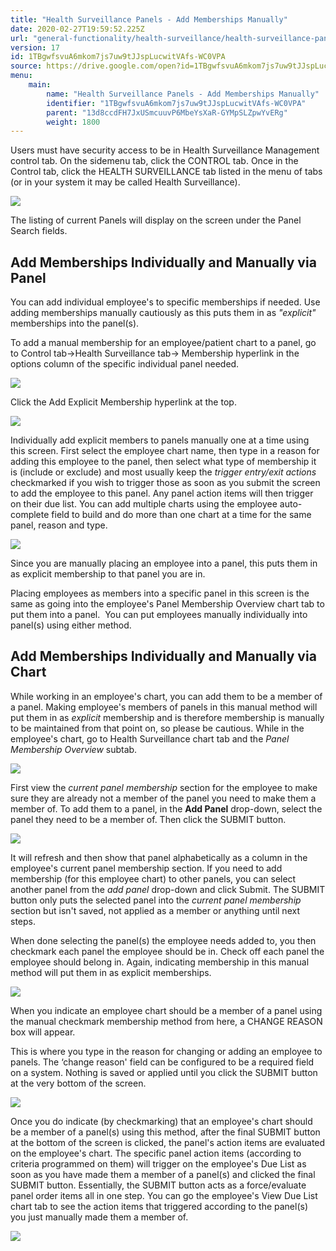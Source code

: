 ```yaml
---
title: "Health Surveillance Panels - Add Memberships Manually"
date: 2020-02-27T19:59:52.225Z
url: "general-functionality/health-surveillance/health-surveillance-panels-add-memberships-manually.html"
version: 17
id: 1TBgwfsvuA6mkom7js7uw9tJJspLucwitVAfs-WC0VPA
source: https://drive.google.com/open?id=1TBgwfsvuA6mkom7js7uw9tJJspLucwitVAfs-WC0VPA
menu:
    main:
        name: "Health Surveillance Panels - Add Memberships Manually"
        identifier: "1TBgwfsvuA6mkom7js7uw9tJJspLucwitVAfs-WC0VPA"
        parent: "13d8ccdFH7JxUSmcuuvP6MbeYsXaR-GYMpSLZpwYvERg"
        weight: 1800
---
```

Users must have security access to be in Health Surveillance Management control tab. On the sidemenu tab, click the CONTROL tab. Once in the Control tab, click the HEALTH SURVEILLANCE tab listed in the menu of tabs (or in your system it may be called Health Surveillance).

![](../../external_files/fae942d2400869a7034c5e39b8b9a351.png)

The listing of current Panels will display on the screen under the Panel Search fields.

## Add Memberships Individually and Manually via Panel

You can add individual employee's to specific memberships if needed. Use adding memberships manually cautiously as this puts them in as *"explicit"* memberships into the panel(s).

To add a manual membership for an employee/patient chart to a panel, go to Control tab→Health Surveillance tab→ Membership hyperlink in the options column of the specific individual panel needed.

![](../../external_files/7e22442767322ce88e27e6de517957c0.png)

Click the Add Explicit Membership hyperlink at the top.

![](../../external_files/294d1d4ca5fabf4e6b5bf792e8f6c8c2.png)

Individually add explicit members to panels manually one at a time using this screen. First select the employee chart name, then type in a reason for adding this employee to the panel, then select what type of membership it is (include or exclude) and most usually keep the *trigger entry/exit actions* checkmarked if you wish to trigger those as soon as you submit the screen to add the employee to this panel. Any panel action items will then trigger on their due list. You can add multiple charts using the employee auto-complete field to build and do more than one chart at a time for the same panel, reason and type.

![](../../external_files/bf177a6040a4637559bc125c481d724c.png)

Since you are manually placing an employee into a panel, this puts them in as explicit membership to that panel you are in.

Placing employees as members into a specific panel in this screen is the same as going into the employee's Panel Membership Overview chart tab to put them into a panel.  You can put employees manually individually into panel(s) using either method.

## Add Memberships Individually and Manually via Chart

While working in an employee's chart, you can add them to be a member of a panel. Making employee's members of panels in this manual method will put them in as *explicit* membership and is therefore membership is manually to be maintained from that point on, so please be cautious. While in the employee's chart, go to Health Surveillance chart tab and the *Panel Membership Overview* subtab.

![](../../external_files/89102a0cfa9e6c46aff178f66627eac9.png)

First view the *current panel membership* section for the employee to make sure they are already not a member of the panel you need to make them a member of. To add them to a panel, in the **Add Panel** drop-down, select the panel they need to be a member of. Then click the SUBMIT button.

![](../../external_files/a7ac70db41ebcac665c341f313b24021.png)

It will refresh and then show that panel alphabetically as a column in the employee's current panel membership section. If you need to add membership (for this employee chart) to other panels, you can select another panel from the *add panel* drop-down and click Submit. The SUBMIT button only puts the selected panel into the *current panel membership* section but isn't saved, not applied as a member or anything until next steps.

When done selecting the panel(s) the employee needs added to, you then checkmark each panel the employee should be in. Check off each panel the employee should belong in. Again, indicating membership in this manual method will put them in as explicit memberships.

![](../../external_files/0f97bb186589c118750be1e20896dd3c.png)

When you indicate an employee chart should be a member of a panel using the manual checkmark membership method from here, a CHANGE REASON box will appear.

This is where you type in the reason for changing or adding an employee to panels. The ‘change reason' field can be configured to be a required field on a system. Nothing is saved or applied until you click the SUBMIT button at the very bottom of the screen.

![](../../external_files/0fee313548538c947bc7d890bd0f0cb8.png)

Once you do indicate (by checkmarking) that an employee's chart should be a member of a panel(s) using this method, after the final SUBMIT button at the bottom of the screen is clicked, the panel's action items are evaluated on the employee's chart. The specific panel action items (according to criteria programmed on them) will trigger on the employee's Due List as soon as you have made them a member of a panel(s) and clicked the final SUBMIT button. Essentially, the SUBMIT button acts as a force/evaluate panel order items all in one step. You can go the employee's View Due List chart tab to see the action items that triggered according to the panel(s) you just manually made them a member of.

![](../../external_files/13ee521083115d398759b8a6b2fc05dd.png)

